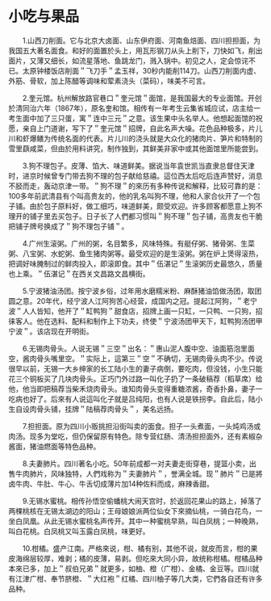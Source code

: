 # 小吃与果品  

&emsp;&emsp;1.山西刀削面。它与北京大卤面、山东伊府面、河南鱼焙面、四川担担面，为我国五大著名面食。和好的面置於头上，用瓦形钢刀从头上削下，刀快如飞，削出面片，又薄又细长，如流星落地、鱼跳龙门，溅入锅中。初见之人，定会惊诧不已。太原钟楼饭店削面＂飞刀手＂孟玉祥，30秒内能削114刀。山西刀削面内虚、外筋、骨软，加上陈醋等调味和荤素浇头（菜码），味美不可言。  

&emsp;&emsp;2.奎元馆。杭州解放路官巷口＂奎元馆＂面馆，是我国最大的专业面馆。开创於清同治六年（1867年），原名奎和馆。相传有一年考生云集省城应试，店主给一考生面中加了三只蛋，寓＂连中三元＂之意。该生果中头名举人。他想起面馆的祝愿，亲自上门道谢，写下了＂奎元馆＂招牌，自此名声大噪。花色品种极多，片儿川和虾爆鳝为传统名面的代表。片儿川的浇头就是大众化的猪肉片、笋片和特制的雪里蕻咸菜，但由於用料讲究，制作独到，其鲜美非家中或其他面馆里所能尝到。  

&emsp;&emsp;3.狗不理包子。皮薄、馅大、味道鲜美。据说当年袁世凯当直隶总督住天津时，进京时候曾专门带去狗不理的包子献给慈禧。這位西太后吃后连声赞好，消息不胫而走，轰动京津一带。＂狗不理＂的來历有多种传说和解释，比较可靠的是：100多年前武清县有个叫高贵友的，他的乳名叫狗不理，他和人家合伙开了一个包子铺。由於包子原料好，做工细巧，味道鲜美，颇受欢迎。许多顾客都愿意上狗不理开的铺子里去买包子。日子长了人們都习惯叫＂狗不理＂包子铺，高贵友也干脆把铺子牌号换成了＂狗不理包子铺＂。  

&emsp;&emsp;4.广州生滚粥。广州的粥，名目繁多，风味特殊。有艇仔粥、猪骨粥、生菜粥、八宝粥、水蛇粥、鱼生猪肉粥等。最受欢迎的是生滚粥。粥在炉上煲得滚热，把调好味腌制过的鲜肉投入，即滚即食。其中＂伍湛记＂生滚粥历史最悠久，质量也上乘。＂伍湛记＂在西关文昌路文昌横街。  

&emsp;&emsp;5.宁波猪油汤团。按宁波乡俗，过年用水磨糯米粉、麻酥猪油馅做汤团，取团圆之意。20年代，经宁波人江阿狗苦心经营，成国内之冠。提起江阿狗，＂老宁波＂人人皆知，他开了＂缸鸭狗＂甜食店，招牌上画一只缸，一只鸭、一只狗，招徕客人。他在选料、配料和制作上下功夫，终使＂宁波汤团甲天下，缸鸭狗汤团甲宁波＂。该店现在开明街。  

&emsp;&emsp;6.无锡肉骨头。人说无锡＂三空＂出名：＂惠山泥人腹中空、油面筋泡里面空，酱肉骨头嘴里空。＂实际上，這第三＂空＂不确切，无锡肉骨头肉不少。传说很早以前，无锡一大乡绅家的长工陆小生的妻子病倒，要吃肉，但没钱，小生只能花三个铜板买了几块肉骨头。正巧门外过路一叫化子扔了一条破稿荐（稻草席）给他，他当即把稿荐当柴禾烧肉骨头。谁知肉骨头变得重糖浓酱，奇香扑鼻，妻子一吃病也好了。后來有人说這叫化子就是吕纯阳，也有人说是铁拐李。自此后，陆小生自设肉骨头铺，挂牌＂陆稿荐肉骨头＂，美名远扬。  

&emsp;&emsp;7.担担面。原为四川小贩挑担沿街叫卖的面食。担子一头煮面，一头炖鸡汤或肉汤。现多为堂吃，但仍保留原有特色。除专营红肠、清汤担担面外，还有素椒杂酱面，猪油燃面等特色品种。  

&emsp;&emsp;8.夫妻肺片。四川著名小吃。50年前成都一对夫妻走街穿巷，提篮小卖，出售牛肉肺片，风味独特，人們戏称为＂夫妻肺片＂，誉满全城。现＂肺片＂已是將卤牛肉、牛肚、牛心、牛舌切成薄片加14种佐料而成，麻辣香甜。  

&emsp;&emsp;9.无锡水蜜桃。相传孙悟空偷蟠桃大闹天宫时，於返回花果山的路上，掉落了两棵桃核在无锡太湖边的阳山；王母娘娘派两位仙女下來摘仙桃，一骑白花鸟，一坐白凤凰。从此无锡水蜜桃名声传开。其中一种蜜桃早熟，叫白凤桃；一种晚熟，叫白花桃。白凤桃又叫玉露白凤桃，味更好。  

&emsp;&emsp;10.柑橘。盛产江南。严格來说，柑、橘有别，其他不说，就皮而言，柑的果皮海绵层较厚，难剥；橘的皮薄，易剥。但吃來大同小异，故统称柑橘。柑橘品种本來已多，加上＂叔伯兄弟＂就更多，如柚、橙（广柑）、金橘、金豆等。四川就有江津广柑、奉节脐橙、＂大红袍＂红橘、四川柚子等几大类，它們各自还有许多品种。  
